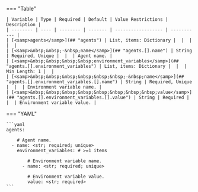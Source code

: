<!--
  ~ Copyright (c) 2025 Arista Networks, Inc.
  ~ Use of this source code is governed by the Apache License 2.0
  ~ that can be found in the LICENSE file.
  -->
=== "Table"

    | Variable | Type | Required | Default | Value Restrictions | Description |
    | -------- | ---- | -------- | ------- | ------------------ | ----------- |
    | [<samp>agents</samp>](## "agents") | List, items: Dictionary |  |  |  |  |
    | [<samp>&nbsp;&nbsp;-&nbsp;name</samp>](## "agents.[].name") | String | Required, Unique |  |  | Agent name. |
    | [<samp>&nbsp;&nbsp;&nbsp;&nbsp;environment_variables</samp>](## "agents.[].environment_variables") | List, items: Dictionary |  |  | Min Length: 1 |  |
    | [<samp>&nbsp;&nbsp;&nbsp;&nbsp;&nbsp;&nbsp;-&nbsp;name</samp>](## "agents.[].environment_variables.[].name") | String | Required, Unique |  |  | Environment variable name. |
    | [<samp>&nbsp;&nbsp;&nbsp;&nbsp;&nbsp;&nbsp;&nbsp;&nbsp;value</samp>](## "agents.[].environment_variables.[].value") | String | Required |  |  | Environment variable value. |

=== "YAML"

    ```yaml
    agents:

        # Agent name.
      - name: <str; required; unique>
        environment_variables: # >=1 items

            # Environment variable name.
          - name: <str; required; unique>

            # Environment variable value.
            value: <str; required>
    ```
